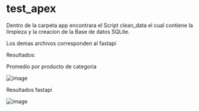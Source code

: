 # test_apex

Dentro de la carpeta app encontrara el Script clean_data el cual contiene la limpieza y la creacion de la Base de datos SQLite.

Los demas archivos corresponden al fastapi

Resultados:

Promedio por producto de categoria


![image](https://github.com/user-attachments/assets/af1692c8-fbbf-4f57-888c-be57db4c3a07)

Resultados fastapi

![image](https://github.com/user-attachments/assets/bdc2dd25-5353-4ab6-98a8-109310426cc9)
